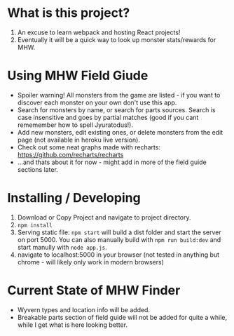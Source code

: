 # What is this project?
1. An excuse to learn webpack and hosting React projects!
2. Eventually it will be a quick way to look up monster stats/rewards for MHW.

# Using MHW Field Giude
* Spoiler warning! All monsters from the game are listed - if you want to discover each monster on your own don't use this app.
* Search for monsters by name, or search for parts sources. Search is case insensitive and goes by partial matches (good if you cant rememember how to spell Jyuratodus!).
* Add new monsters, edit existing ones, or delete monsters from the edit page (not available in heroku live version).
* Check out some neat graphs made with recharts: https://github.com/recharts/recharts
* ...and thats about it for now - might add in more of the field guide sections later.

# Installing / Developing
1. Download or Copy Project and navigate to project directory.
2. `npm install`
3. Serving static file: `npm start` will build a dist folder and start the server on port 5000. You can also manually build with `npm run build:dev` and start manully with `node app.js`.
4. navigate to localhost:5000 in your browser (not tested in anything but chrome - will likely only work in modern browsers)

# Current State of MHW Finder
* Wyvern types and location info will be added.
* Breakable parts section of field guide will not be added for quite a while, while I get what is here looking better.
